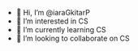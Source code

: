 - 👋 Hi, I’m @iaraGkitarP
- 👀 I’m interested in CS
- 🌱 I’m currently learning CS
- 💞️ I’m looking to collaborate on CS
